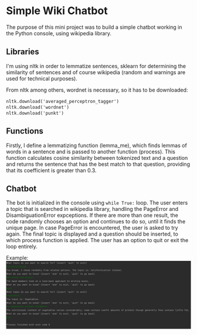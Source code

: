 # Simple Wiki Chatbot

The purpose of this mini project was to build a simple chatbot working in the Python console, using wikipedia library. 

## Libraries

I'm using nltk in order to lemmatize sentences, sklearn for determining the similarity of sentences and of course wikipedia (random and warnings are used for technical purposes).

From nltk among others, wordnet is necessary, so it has to be downloaded:
```
nltk.download('averaged_perceptron_tagger')
nltk.download('wordnet')
nltk.download('punkt')
```
## Functions

Firstly, I define a lemmatizing function (lemma_me), which finds lemmas of words in a sentence and is passed to another function (process). This function calculates cosine similarity between tokenized text and a question and returns the sentence that has the best match to that question, providing that its coefficient is greater than 0.3. 

## Chatbot

The bot is initialized in the console using `while True:` loop. The user enters a topic that is searched in wikipedia library, handling the PageError and DisambiguationError expceptions. If there are more than one result, the code randomly chooses an option and continues to do so, until it finds the unique page. In case PageError is encountered, the user is asked to try again. 
The final topic is displayed and a question should be inserted, to which process function is applied. The user has an option to quit or exit the loop entirely.

Example:
![The bot](Bot_screen.png)


